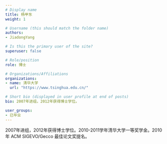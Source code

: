```yaml
---
# Display name
title: 杨甲东
weight: 1

# Username (this should match the folder name)
authors:
- JiadongYang

# Is this the primary user of the site?
superuser: false

# Role/position
role: 博士

# Organizations/Affiliations
organizations:
- name: 清华大学
  url: "https://www.tsinghua.edu.cn/"

# Short bio (displayed in user profile at end of posts)
bio: 2007年进组，2012年获得博士学位。

user_groups:
- 已毕业
---
```


2007年进组，2012年获得博士学位。2010-2011学年清华大学一等奖学金。2010年 ACM SIGEVO/Gecco 最佳论文奖提名。